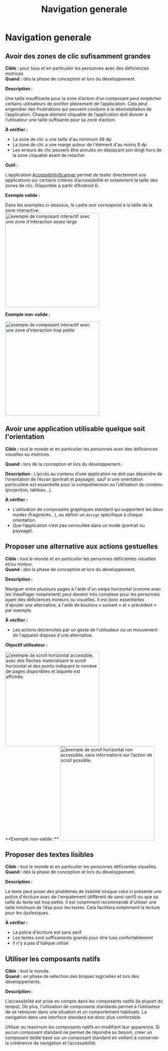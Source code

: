 ﻿---
title: "Navigation generale"
---

# Navigation generale

## Avoir des zones de clic sufisamment grandes

**Cible&nbsp;:** pour tous et en particulier les personnes avec des déficiences motrices  
**Quand&nbsp;:** dès la phase de conception et lors du développement.

**Description&nbsp;:**  

Une taille insuffisante pour la zone d’action d’un composant peut empêcher certains utilisateurs de profiter pleinement de l’application. Cela peut engendrer des frustrations qui peuvent conduire à la désinstallation de l’application. Chaque élément cliquable de l’application doit donner à l’utilisateur une taille suffisante pour sa zone d’action.

**À vérifier&nbsp;:**

- La zone de clic a une taille d'au minimum 48 dp
- La zone de clic a une marge autour de l'élément d'au moins 8 dp
- Les erreurs de clic peuvent être annulés en déplaçant son doigt hors de la zone cliquable avant de relacher

**Outil&nbsp;:**

L’application [<span lang="en">AccessibilityScanner</span>](https://play.google.com/store/apps/details?id=com.google.android.apps.accessibility.auditor&hl=fr) permet de tester directement vos applications sur certains critères d’accessibilité et notamment la taille des zones de clic. Disponible à partir d’Android 6. 

**Exemple valide&nbsp;:** 

Dans les exemples ci-dessous, le cadre noir correspond à la taille de la zone interactive.  
<img src="../../../images/clic_ok.png" alt="exemple de composant interactif avec une zone d’interaction assez large" width="300">

**Exemple non-valide&nbsp;:**  

<img src="../../../images/clic_ko.png" alt="exemple de composant interactif avec une zone d’interaction trop petite" width="300">


## Avoir une application utilisable quelque soit l'orientation
**Cible&nbsp;:** tout le monde et en particulier les personnes avec des déficiences visuelles ou motrices.

**Quand&nbsp;:** lors de la conception et lors du développement.

**Description&nbsp;:**
L’accès au contenu d’une application ne doit pas dépendre de l’orientation de l’écran (portrait et paysage), sauf si une orientation particulière est essentielle pour la compréhension ou l’utilisation du contenu (projection, tableau…).

**À vérifier&nbsp;:**
- L’utilisation de composants graphiques standard qui supportent les deux modes (fragments…), ou définir un `design` spécifique à chaque orientation.
- Que l’application n’est pas verrouillée dans un mode (portrait ou paysage).


## Proposer une alternative aux actions gestuelles

**Cible&nbsp;:** tout le monde et en particulier les personnes déficientes visuelles et/ou moteur.  
**Quand&nbsp;:** dès la phase de conception et lors du développement.

**Description&nbsp;:**

Naviguer entre plusieurs pages à l'aide d'un swipe horizontal (comme avec les ViewPager notamment) peut devenir très complexe pour les personnes ayant des déficiences moteurs ou visuelles. Il est donc essentielles d'ajouter une alternative, à l'aide de boutons «&nbsp;suivant&nbsp;» et «&nbsp;précédent&nbsp;» par exemple.

**À vérifier&nbsp;:**

- Les actions déclenchés par un geste de l'utilisateur ou un mouvement de l'appareil dispose d'une alternative.

**Objectif utilisateur&nbsp;:**

<img src="../../../images/scroll_h1.png" alt="exemple de scroll horizontal accessible, avec des flèches matérialisant le scroll horizontal et des points indiquant le nombre de pages disponibles et laquelle est affichée." width="300">
</div>
<div class="col-sm-6 col-xs-12">
**Exemple non-valide&nbsp;:**

<img src="../../../images/scroll_h2.png" alt="exemple de scroll horizontal non accessible, sans informations sur l’action de scroll possible." width="300">
</div>
</div>

## Proposer des textes lisibles

**Cible&nbsp;:** tout le monde et en particulier les personnes déficientes visuelles.  
**Quand&nbsp;:** dès la phase de conception et lors du développement.

**Description&nbsp;:**

Le texte peut poser des problèmes de lisibilité lorsque celui ci présente une police d'écriture avec de l'empatement (différent de sans-serif) ou que sa taille du texte est trop petite. Il est notamment recommandé d'utiliser une taille minimum de 14sp pour les textes. Cela facilitera notamment la lecture pour les dyslexiques.

**À vérifier&nbsp;:**

- La police d'écriture est sans serif
- Les textes sont suffisaments grands pour être lues confortablement
- Il n'y a pas d'italique utilisé

## Utiliser les composants natifs

**Cible&nbsp;:** tout le monde.  
**Quand&nbsp;:** en phase de sélection des briques logicielles et lors des développements.

**Description&nbsp;:**  

L’accessibilité est prise en compte dans les composants natifs (la plupart du temps). De plus, l’utilisation de composants standards permet à l’utilisateur de se retrouver dans une situation et un comportement habituels. La navigation dans une interface standard est donc plus confortable.  
  
Utiliser au maximum les composants natifs en modifiant leur apparence. Si aucun composant standard ne permet de répondre au besoin, créer un composant dédié basé sur un composant standard en veillant à conserver la cohérence de navigation et l’accessibilité.  
  
